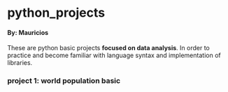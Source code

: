 # python_projects

#### By: Mauricios

These are python basic projects **focused on data analysis**. In order to practice and become familiar with language syntax and implementation of libraries.

### project 1: world population basic 




